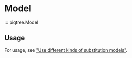 # Model

::: piqtree.Model

## Usage

For usage, see ["Use different kinds of substitution models"](../../quickstart/using_substitution_models.md).
